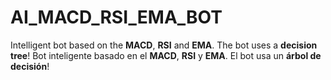 # AI_MACD_RSI_EMA_BOT

Intelligent bot based on the **MACD**, **RSI** and **EMA**. The bot uses a **decision tree**! 
Bot inteligente basado en el **MACD**, **RSI** y **EMA**. El bot usa un **árbol de decisión**!

